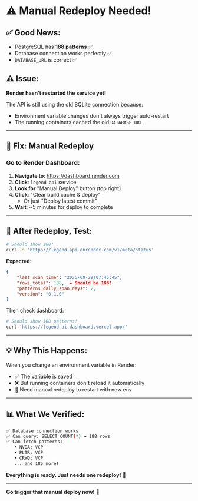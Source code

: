 # ⚠️ Manual Redeploy Needed!

## ✅ **Good News:**
- PostgreSQL has **188 patterns** ✅
- Database connection works perfectly ✅
- `DATABASE_URL` is correct ✅

## ⚠️ **Issue:**
**Render hasn't restarted the service yet!**

The API is still using the old SQLite connection because:
- Environment variable changes don't always trigger auto-restart
- The running containers cached the old `DATABASE_URL`

---

## 🔧 **Fix: Manual Redeploy**

### **Go to Render Dashboard:**

1. **Navigate to**: https://dashboard.render.com
2. **Click**: `legend-api` service
3. **Look for** "Manual Deploy" button (top right)
4. **Click**: "Clear build cache & deploy"
   - Or just "Deploy latest commit"
5. **Wait**: ~5 minutes for deploy to complete

---

## 🧪 **After Redeploy, Test:**

```bash
# Should show 188!
curl -s 'https://legend-api.onrender.com/v1/meta/status'
```

**Expected**:
```json
{
    "last_scan_time": "2025-09-29T07:45:45",
    "rows_total": 188,  ← Should be 188!
    "patterns_daily_span_days": 2,
    "version": "0.1.0"
}
```

Then check dashboard:
```bash
# Should show 188 patterns!
curl 'https://legend-ai-dashboard.vercel.app/'
```

---

## 💡 **Why This Happens:**

When you change an environment variable in Render:
- ✅ The variable is saved
- ❌ But running containers don't reload it automatically
- 🔧 Need manual redeploy to restart with new env

---

## 📊 **What We Verified:**

```bash
✅ Database connection works
✅ Can query: SELECT COUNT(*) → 188 rows
✅ Can fetch patterns:
   • NVDA: VCP
   • PLTR: VCP
   • CRWD: VCP
   ... and 185 more!
```

**Everything is ready. Just needs one redeploy!** 🚀

---

**Go trigger that manual deploy now!** 🔧

